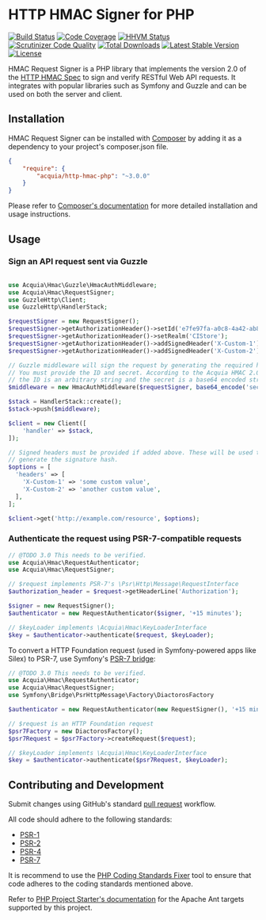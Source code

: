 # HTTP HMAC Signer for PHP

[![Build Status](https://travis-ci.org/acquia/http-hmac-php.svg)](https://travis-ci.org/acquia/http-hmac-php)
[![Code Coverage](https://scrutinizer-ci.com/g/acquia/http-hmac-php/badges/coverage.png?b=master)](https://scrutinizer-ci.com/g/acquia/http-hmac-php/?branch=master)
[![HHVM Status](http://hhvm.h4cc.de/badge/acquia/http-hmac-php.svg?style=flat)](http://hhvm.h4cc.de/package/acquia/http-hmac-php)
[![Scrutinizer Code Quality](https://scrutinizer-ci.com/g/acquia/http-hmac-php/badges/quality-score.png?b=master)](https://scrutinizer-ci.com/g/acquia/http-hmac-php/?branch=master)
[![Total Downloads](https://poser.pugx.org/acquia/http-hmac-php/downloads)](https://packagist.org/packages/acquia/http-hmac-php)
[![Latest Stable Version](https://poser.pugx.org/acquia/http-hmac-php/v/stable.svg)](https://packagist.org/packages/acquia/http-hmac-php)
[![License](https://poser.pugx.org/acquia/http-hmac-php/license.svg)](https://packagist.org/packages/acquia/http-hmac-php)

HMAC Request Signer is a PHP library that implements the version 2.0 of the [HTTP HMAC Spec](https://github.com/acquia/http-hmac-spec/tree/2.0)
to sign and verify RESTful Web API requests. It integrates with popular libraries such as
Symfony and Guzzle and can be used on both the server and client.

## Installation

HMAC Request Signer can be installed with [Composer](http://getcomposer.org)
by adding it as a dependency to your project's composer.json file.

```json
{
    "require": {
        "acquia/http-hmac-php": "~3.0.0"
    }
}
```

Please refer to [Composer's documentation](https://github.com/composer/composer/blob/master/doc/00-intro.md#introduction)
for more detailed installation and usage instructions.

## Usage

### Sign an API request sent via Guzzle

```php

use Acquia\Hmac\Guzzle\HmacAuthMiddleware;
use Acquia\Hmac\RequestSigner;
use GuzzleHttp\Client;
use GuzzleHttp\HandlerStack;

$requestSigner = new RequestSigner();
$requestSigner->getAuthorizationHeader()->setId('e7fe97fa-a0c8-4a42-ab8e-2c26d52df059');
$requestSigner->getAuthorizationHeader()->setRealm('CIStore');
$requestSigner->getAuthorizationHeader()->addSignedHeader('X-Custom-1');
$requestSigner->getAuthorizationHeader()->addSignedHeader('X-Custom-2');

// Guzzle middleware will sign the request by generating the required headers.
// You must provide the ID and secret. According to the Acquia HMAC 2.0 spec,
// the ID is an arbitrary string and the secret is a base64 encoded string.
$middleware = new HmacAuthMiddleware($requestSigner, base64_encode('secret'));

$stack = HandlerStack::create();
$stack->push($middleware);

$client = new Client([
    'handler' => $stack,
]);

// Signed headers must be provided if added above. These will be used to
// generate the signature hash.
$options = [
  'headers' => [
    'X-Custom-1' => 'some custom value',
    'X-Custom-2' => 'another custom value',
  ],
];

$client->get('http://example.com/resource', $options);
```

### Authenticate the request using PSR-7-compatible requests

```php
// @TODO 3.0 This needs to be verified.
use Acquia\Hmac\RequestAuthenticator;
use Acquia\Hmac\RequestSigner;

// $request implements PSR-7's \Psr\Http\Message\RequestInterface
$authorization_header = $request->getHeaderLine('Authorization');

$signer = new RequestSigner();
$authenticator = new RequestAuthenticator($signer, '+15 minutes');

// $keyLoader implements \Acquia\Hmac\KeyLoaderInterface
$key = $authenticator->authenticate($request, $keyLoader);

```

To convert a HTTP Foundation request (used in Symfony-powered apps like Silex) to PSR-7, use Symfony's [PSR-7 bridge](http://symfony.com/doc/current/cookbook/psr7.html):
 
```php
// @TODO 3.0 This needs to be verified.
use Acquia\Hmac\RequestAuthenticator;
use Acquia\Hmac\RequestSigner;
use Symfony\Bridge\PsrHttpMessage\Factory\DiactorosFactory

$authenticator = new RequestAuthenticator(new RequestSigner(), '+15 minutes');

// $request is an HTTP Foundation request
$psr7Factory = new DiactorosFactory();
$psr7Request = $psr7Factory->createRequest($request);

// $keyLoader implements \Acquia\Hmac\KeyLoaderInterface
$key = $authenticator->authenticate($psr7Request, $keyLoader);

```
 
## Contributing and Development

Submit changes using GitHub's standard [pull request](https://help.github.com/articles/using-pull-requests) workflow.

All code should adhere to the following standards:

* [PSR-1](https://github.com/php-fig/fig-standards/blob/master/accepted/PSR-1-basic-coding-standard.md)
* [PSR-2](https://github.com/php-fig/fig-standards/blob/master/accepted/PSR-2-coding-style-guide.md)
* [PSR-4](https://github.com/php-fig/fig-standards/blob/master/accepted/PSR-4-autoloader.md)
* [PSR-7](https://github.com/php-fig/fig-standards/blob/master/accepted/PSR-7-http-message.md)

It is recommend to use the [PHP Coding Standards Fixer](https://github.com/fabpot/PHP-CS-Fixer)
tool to ensure that code adheres to the coding standards mentioned above.

Refer to [PHP Project Starter's documentation](https://github.com/cpliakas/php-project-starter#using-apache-ant)
for the Apache Ant targets supported by this project.

